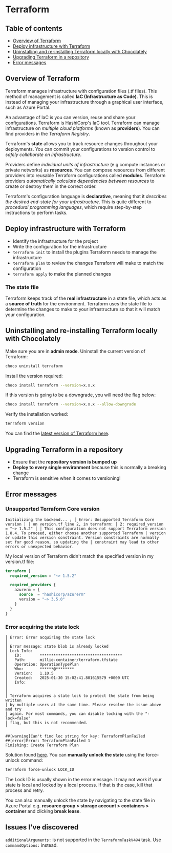 # Terraform

## Table of contents

- [Overview of Terraform](#overview-of-terraform)
- [Deploy infrastructure with Terraform](#deploy-infrastructure-with-terraform)
- [Uninstalling and re-installing Terraform locally with Chocolately](#uninstalling-and-re-installing-terraform-locally-with-chocolately)
- [Upgrading Terraform in a repository](#upgrading-terraform-in-a-repository)
- [Error messages](#error-messages)

## Overview of Terraform

Terraform manages infrastructure with configuration files (.tf files). This method of management is called **IaC (Infrastructure as Code)**. This is instead of managing your infrastructure through a graphical user interface, such as Azure Portal.

An advantage of IaC is you can version, reuse and share your configurations. Terraform is HashiCorp's IaC tool. Terraform can manage infrastructure on *multiple cloud platforms* (known as **providers**). You can find providers in the *Terraform Registry*.

Terraform's **state** allows you to track resource changes throughout your deployments. You can commit your configurations to version control to *safely collaborate on infrastructure*.

Providers define *individual units of infrastructure* (e.g compute instances or private networks) as **resources**. You can compose resources from different providers into reusable Terraform configurations called **modules**. Terraform providers *automatically calculate dependencies between resources* to create or destroy them in the correct order.

Terraform's configuration language is **declarative**, meaning that it *describes the desired end-state for your infrastructure*. This is quite different to *procedural programming languages*, which require step-by-step instructions to perform tasks.

## Deploy infrastructure with Terraform

- Identify the infrastructure for the project
- Write the configuration for the infrastructure
- ```terraform init``` to install the plugins Terraform needs to manage the infrastructure
- ```terraform plan``` to review the changes Terraform will make to match the configuration
- ```terraform apply``` to make the planned changes

### The state file

Terraform keeps track of the **real infrastructure** in a state file, which acts as a **source of truth** for the environment. Terraform uses the state file to determine the changes to make to your infrastructure so that it will match your configuration.

## Uninstalling and re-installing Terraform locally with Chocolately

Make sure you are in **admin mode**. Uninstall the current version of Terraform:

```bash
choco uninstall terraform
```

Install the version required:

```bash
choco install terraform --version=x.x.x
```

If this version is going to be a downgrade, you will need the flag below:

```bash
choco install terraform --version=x.x.x --allow-downgrade
```

Verify the installation worked:

```bash
terraform version
```

You can find the [latest version of Terraform here](https://developer.hashicorp.com/terraform/install).

## Upgrading Terraform in a repository

- Ensure that the **repository version is bumped up**
- **Deploy to every single environment** because this is normally a breaking change
- Terraform is sensitive when it comes to versioning!

## Error messages

### Unsupported Terraform Core version

```plaintext
Initializing the backend... ╷ │ Error: Unsupported Terraform Core version │ │ on version.tf line 2, in terraform: │ 2: required_version = "~> 1.5.2" │ │ This configuration does not support Terraform version 1.8.4. To proceed, either choose another supported Terraform │ version or update this version constraint. Version constraints are normally set for good reason, so updating the │ constraint may lead to other errors or unexpected behavior.
```

My local version of Terraform didn't match the specified version in my version.tf file:

```terraform
terraform {
  required_version = "~> 1.5.2"

  required_providers {
    azurerm = {
      source  = "hashicorp/azurerm"
      version = "~> 3.5.0"
    }
  }
}
```

### Error acquiring the state lock

```plaintext
│ Error: Error acquiring the state lock
│ 
│ Error message: state blob is already locked
│ Lock Info:
│   ID:        ************************************
│   Path:      millie-container/terraform.tfstate
│   Operation: OperationTypePlan
│   Who:       ******@********
│   Version:   1.10.5
│   Created:   2025-01-30 15:02:41.801615579 +0000 UTC
│   Info:      
│ 
│ 
│ Terraform acquires a state lock to protect the state from being written
│ by multiple users at the same time. Please resolve the issue above and try
│ again. For most commands, you can disable locking with the "-lock=false"
│ flag, but this is not recommended.
╵

##[warning]Can't find loc string for key: TerraformPlanFailed
##[error]Error: TerraformPlanFailed 1
Finishing: Create Terraform Plan
```

Solution found [here](https://stackoverflow.com/questions/65595852/terraform-statefile-is-locked-how-do-i-unlock-it). You can **manually unlock the state** using the force-unlock command:

```bash
terraform force-unlock LOCK_ID
```

The Lock ID is usually shown in the error message. It may not work if your state is local and locked by a local process. If that is the case, kill that process and retry.

You can also manually unlock the state by navigating to the state file in Azure Portal e.g. **resource group > storage account > containers > container** and clicking **break lease**.

## Issues I've discovered

```additionalArguments:``` is not supported in the ```TerraformTaskV4@4``` task. Use ```commandOptions:``` instead.
